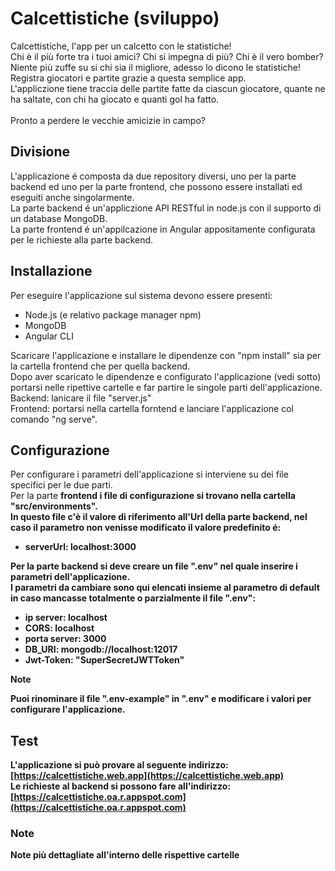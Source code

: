 # Calcettistiche (sviluppo)
Calcettistiche, l'app per un calcetto con le statistiche!<br>
Chi è il più forte tra i tuoi amici? Chi si impegna di più? Chi è il vero bomber?<br>
Niente più zuffe su si chi sia il migliore, adesso lo dicono le statistiche!<br>
Registra giocatori e partite grazie a questa semplice app.<br>
L'appliczione tiene traccia delle partite fatte da ciascun giocatore, quante ne ha saltate, con chi ha giocato e quanti gol ha fatto.<br>
<br>
Pronto a perdere le vecchie amicizie in campo?

## Divisione
L'applicazione é composta da due repository diversi, uno per la parte backend ed uno per la parte frontend, che possono essere installati ed eseguiti anche singolarmente.<br>
La parte backend é un'appliczione API RESTful in node.js con il supporto di un database MongoDB.<br>
La parte frontend é un'appilcazione in Angular appositamente configurata per le richieste alla parte backend.<br>

## Installazione
Per eseguire l'applicazione sul sistema devono essere presenti:
- Node.js (e relativo package manager npm)<br>
- MongoDB<br>
- Angular CLI<br>

Scaricare l'applicazione e installare le dipendenze con "npm install" sia per la cartella frontend che per quella backend.<br>
Dopo aver scaricato le dipendenze e configurato l'applicazione (vedi sotto) portarsi nelle ripettive cartelle e far partire le singole parti dell'applicazione.<br>
Backend: lanicare il file "server.js"<br>
Frontend: portarsi nella cartella forntend e lanciare l'applicazione col comando "ng serve".<br>

## Configurazione
Per configurare i parametri dell'applicazione si interviene su dei file specifici per le due parti.<br>
Per la parte <strong>frontend<strong> i file di configurazione si trovano nella cartella "src/environments".<br>
In questo file c'è il valore di riferimento all'Url della parte backend, nel caso il parametro non venisse modificato il valore predefinito é:
 - serverUrl: localhost:3000

Per la parte <strong>backend<strong> si deve creare un file ".env" nel quale inserire i parametri dell'applicazione.<br>
I parametri da cambiare sono qui elencati insieme al parametro di default in caso mancasse totalmente o parzialmente il file ".env":
 - ip server: localhost
 - CORS: localhost
 - porta server: 3000
 - DB_URI: mongodb://localhost:12017
 - Jwt-Token: "SuperSecretJWTToken"

> [!NOTE]
> Puoi rinominare il file ".env-example" in ".env" e modificare i valori per configurare l'applicazione.
   


## Test
L'applicazione si può provare al seguente indirizzo: [https://calcettistiche.web.app](https://calcettistiche.web.app) <br>
Le richieste al backend si possono fare all'indirizzo: [https://calcettistiche.oa.r.appspot.com](https://calcettistiche.oa.r.appspot.com) <br>

### Note
Note più dettagliate all'interno delle rispettive cartelle

